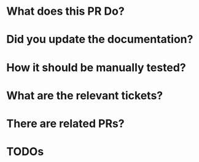 # What does this PR Do?

# Did you update the documentation?

# How it should be manually tested?

# What are the relevant tickets?

# There are related PRs?

# TODOs
